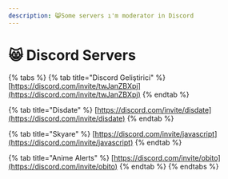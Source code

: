 ```yaml
---
description: 😸Some servers ı'm moderator in Discord
---
```


# 😸 Discord Servers

{% tabs %}
{% tab title="Discord Geliştirici" %}
[https://discord.com/invite/twJanZBXpj](https://discord.com/invite/twJanZBXpj)
{% endtab %}

{% tab title="Disdate" %}
[https://discord.com/invite/disdate](https://discord.com/invite/disdate)
{% endtab %}

{% tab title="Skyare" %}
[https://discord.com/invite/javascript](https://discord.com/invite/javascript)
{% endtab %}

{% tab title="Anime Alerts" %}
[https://discord.com/invite/obito](https://discord.com/invite/obito)
{% endtab %}
{% endtabs %}
